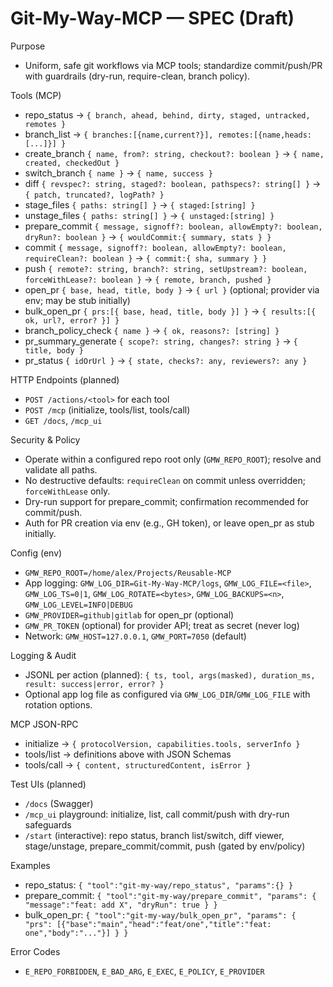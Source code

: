 # Git-My-Way-MCP — SPEC (Draft)

Purpose
- Uniform, safe git workflows via MCP tools; standardize commit/push/PR with guardrails (dry-run, require-clean, branch policy).

Tools (MCP)
- repo_status → `{ branch, ahead, behind, dirty, staged, untracked, remotes }`
- branch_list → `{ branches:[{name,current?}], remotes:[{name,heads:[...]}] }`
- create_branch `{ name, from?: string, checkout?: boolean }` → `{ name, created, checkedOut }`
- switch_branch `{ name }` → `{ name, success }`
- diff `{ revspec?: string, staged?: boolean, pathspecs?: string[] }` → `{ patch, truncated?, logPath? }`
- stage_files `{ paths: string[] }` → `{ staged:[string] }`
- unstage_files `{ paths: string[] }` → `{ unstaged:[string] }`
- prepare_commit `{ message, signoff?: boolean, allowEmpty?: boolean, dryRun?: boolean }` → `{ wouldCommit:{ summary, stats } }`
- commit `{ message, signoff?: boolean, allowEmpty?: boolean, requireClean?: boolean }` → `{ commit:{ sha, summary } }`
- push `{ remote?: string, branch?: string, setUpstream?: boolean, forceWithLease?: boolean }` → `{ remote, branch, pushed }`
- open_pr `{ base, head, title, body }` → `{ url }` (optional; provider via env; may be stub initially)
- bulk_open_pr `{ prs:[{ base, head, title, body }] }` → `{ results:[{ ok, url?, error? }] }`
- branch_policy_check `{ name }` → `{ ok, reasons?: [string] }`
- pr_summary_generate `{ scope?: string, changes?: string }` → `{ title, body }`
- pr_status `{ idOrUrl }` → `{ state, checks?: any, reviewers?: any }`

HTTP Endpoints (planned)
- `POST /actions/<tool>` for each tool
- `POST /mcp` (initialize, tools/list, tools/call)
- `GET /docs`, `/mcp_ui`

Security & Policy
- Operate within a configured repo root only (`GMW_REPO_ROOT`); resolve and validate all paths.
- No destructive defaults: `requireClean` on commit unless overridden; `forceWithLease` only.
- Dry-run support for prepare_commit; confirmation recommended for commit/push.
- Auth for PR creation via env (e.g., GH token), or leave open_pr as stub initially.

Config (env)
- `GMW_REPO_ROOT=/home/alex/Projects/Reusable-MCP`
- App logging: `GMW_LOG_DIR=Git-My-Way-MCP/logs`, `GMW_LOG_FILE=<file>`, `GMW_LOG_TS=0|1`, `GMW_LOG_ROTATE=<bytes>`, `GMW_LOG_BACKUPS=<n>`, `GMW_LOG_LEVEL=INFO|DEBUG`
- `GMW_PROVIDER=github|gitlab` for open_pr (optional)
- `GMW_PR_TOKEN` (optional) for provider API; treat as secret (never log)
 - Network: `GMW_HOST=127.0.0.1`, `GMW_PORT=7050` (default)

Logging & Audit
- JSONL per action (planned): `{ ts, tool, args(masked), duration_ms, result: success|error, error? }`
- Optional app log file as configured via `GMW_LOG_DIR`/`GMW_LOG_FILE` with rotation options.

MCP JSON-RPC
- initialize → `{ protocolVersion, capabilities.tools, serverInfo }`
- tools/list → definitions above with JSON Schemas
- tools/call → `{ content, structuredContent, isError }`

Test UIs (planned)
- `/docs` (Swagger)
- `/mcp_ui` playground: initialize, list, call commit/push with dry-run safeguards
- `/start` (interactive): repo status, branch list/switch, diff viewer, stage/unstage, prepare_commit/commit, push (gated by env/policy)

Examples
- repo_status: `{ "tool":"git-my-way/repo_status", "params":{} }`
- prepare_commit: `{ "tool":"git-my-way/prepare_commit", "params": { "message":"feat: add X", "dryRun": true } }`
- bulk_open_pr: `{ "tool":"git-my-way/bulk_open_pr", "params": { "prs": [{"base":"main","head":"feat/one","title":"feat: one","body":"..."}] } }`

Error Codes
- `E_REPO_FORBIDDEN`, `E_BAD_ARG`, `E_EXEC`, `E_POLICY`, `E_PROVIDER`
